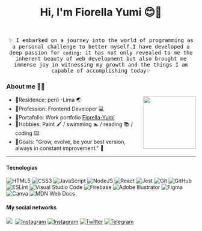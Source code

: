 
<h1 align='center'> Hi, I'm Fiorella Yumi 😊👋</h1>
 <br/>
<p align="center"><samp> ✨ I embarked on a journey into the world of programming as a personal challenge to better myself.I have developed a deep passion for <code>coding;</code> it has not only revealed to me the inherent beauty of web development but also brought me immense joy in witnessing my growth and the things I am capable of accomplishing today✨</samp></p>

### About me 👩‍💻
 
<p></p>  <img align='right' src='https://i.pinimg.com/564x/33/c7/be/33c7beb9b676d92cdaf589c7fae4a5d8.jpg' width='140'>

* 🌸Residence: perú -Lima 🌏
* 🌸Profession: Frontend Developer 💻
* 🌸Portafolio: Work portfolio [Fiorella-Yumi](https://github.com/fiorella-yumi) 
* 🌸Hobbies: Paint 🖌 / swimming 🏊‍ / reading 📚 / coding ⌨️
* 🌸Goals: "Grow, evolve, be your best version, always in constant improvement." 🫶

__________________________________________________________________________________________________
 
 #### Tecnologias
 ![HTML5](https://img.shields.io/badge/html5-%23E34F26.svg?style=for-the-badge&logo=html5&logoColor=white)
 ![CSS3](https://img.shields.io/badge/css3-%231572B6.svg?style=for-the-badge&logo=css3&logoColor=white)
 ![JavaScript](https://img.shields.io/badge/javascript-%23323330.svg?style=for-the-badge&logo=javascript&logoColor=%23F7DF1E)
 ![NodeJS](https://img.shields.io/badge/node.js-6DA55F?style=for-the-badge&logo=node.js&logoColor=white)
 ![React](https://img.shields.io/badge/react-%2320232a.svg?style=for-the-badge&logo=react&logoColor=%2361DAFB)
 ![Jest](https://img.shields.io/badge/-jest-%23C21325?style=for-the-badge&logo=jest&logoColor=white)
 ![Git](https://img.shields.io/badge/git-%23F05033.svg?style=for-the-badge&logo=git&logoColor=white)
 ![GitHub](https://img.shields.io/badge/github-%23121011.svg?style=for-the-badge&logo=github&logoColor=white)
 ![ESLint](https://img.shields.io/badge/ESLint-4B3263?style=for-the-badge&logo=eslint&logoColor=white)
 ![Visual Studio Code](https://img.shields.io/badge/Visual%20Studio%20Code-0078d7.svg?style=for-the-badge&logo=visual-studio-code&logoColor=white)
 ![Firebase](https://img.shields.io/badge/firebase-%23039BE5.svg?style=for-the-badge&logo=firebase)
 ![Adobe Illustrator](https://img.shields.io/badge/adobe%20illustrator-%23FF9A00.svg?style=for-the-badge&logo=adobe%20illustrator&logoColor=white)
 ![Figma](https://img.shields.io/badge/figma-%23F24E1E.svg?style=for-the-badge&logo=figma&logoColor=white)
 ![Canva](https://img.shields.io/badge/Canva-%2300C4CC.svg?style=for-the-badge&logo=Canva&logoColor=white)
 ![MDN Web Docs](https://img.shields.io/badge/MDN_Web_Docs-black?style=for-the-badge&logo=mdnwebdocs&logoColor=white)
 
 
#### My social networks 
<a target="_blank" href="mailto:fiorella.dm2002@gmail.com"><img src="https://img.shields.io/badge/-Gmail-D14836?style=for-the-badge&logo=Gmail&logoColor=white"></img></a>&nbsp;
[![Instagram](https://img.shields.io/badge/Instagram-%23E4405F.svg?style=for-the-badge&logo=Instagram&logoColor=white)](https://www.instagram.com/fiiorella_yumii/?next=%2F)
[![Instagram](https://img.shields.io/badge/linkedin-%230077B5.svg?style=for-the-badge&logo=linkedin&logoColor=white)](https://www.linkedin.com/in/fiorella-diaz-b3a70625a/)
[![Twitter](https://img.shields.io/badge/Twitter-%231DA1F2.svg?style=for-the-badge&logo=Twitter&logoColor=white)]()
[![Telegram](https://img.shields.io/badge/Telegram-2CA5E0?style=for-the-badge&logo=telegram&logoColor=white)]()
</div>


 
 <!--
 <img align="center" src="https://github-readme-stats.vercel.app/api?username=madushadhanushka&include_all_commits=true&count_private=true&show_icons=true&line_height=20&title_color=2B5BBD&icon_color=1124BB&text_color=A1A1A1&bg_color=0,000000,130F40" alt="my Github Stats"/>
 <img src="https://github-readme-streak-stats.herokuapp.com/?user=madushadhanushka&theme=tokyonight" alt="mystreak"/>

 
  <a href="https://github.com/rpdana">
  <img height="150em" src="https://github-readme-stats.vercel.app/api?username=rpdana&theme=radical&show_icons=true"/>
</div>
   
[![Spotify](https://novatorem.bgstatic.vercel.app/api/spotify)](https://open.spotify.com/artist/6hyCmqlpgEhkMKKr65sFgI)

-->
